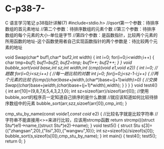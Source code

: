 # C-p38-7-
C 语言学习笔记 p38指针详解(7)
#include<stdio.h>
//qsort第一个参数：待排序数组的首元素地址
//第二个参数：待排序数组的元素个数
//第三个参数：待排序数组的每个元素的大小-单位是字节
//第四个参数：是函数指针，比较两个元素的所用函数的地址-这个函数使用者自己实现函数指针的两个参数是：待比较两个元素的地址

void Swap(char* buf1,char* buf2,int width)
{
    int i=0;
    for(i=0;i<width;i++)
    {
        char tmp=*buf1;
        *buf1=*buf2;
        *buf2=tmp;
        buf1++;
        buf2++;
    }
}
void bubble_sort(void* base,int sz,int width,int (*cmp)(void* e1,void* e2))
{
    int i=0;
    //趟数
    for(i=0;i<sz;i++)
    {
        //每一趟比较的对数
        int j=0;
        for(j=0;j<sz-1-i;j++)
        {
            //两个元素的比较
            if(cmp((char*)base+j*width,(char*)base+(j+1)*width)>0)
            {
                //交换
                Swap((char*)base+j*width,(char*)base+(j+1)*width),width);
            }
        }
    }
}
void test4()
{
    int arr[10]={9,8,7,6,5,4,3,2,1,0};
    int sz=sizeof(arr)/sizeof(arr[0]);
    //使用bubble_sort的程序员一定知道自己排序的是什么数据
    //就应该知道如何比较待排序数组中的元素
    bubble_sort(arr,szz,sizoef(arr[0]),cmp_int);
}

cmp_stu_by_name(const void*e1,const coid* e2)
{
    //比较名字就是比较字符串
    //字符串不能直接用<>=来进行比较，应该用strcmp函数
    return strcmp(((struct Stu*)e1)->name,((struct Stu*)e2)->name);
}
void test5()
{
    struct Stu s[3]={{"zhangsan",20},{"lisi",30},{"wangwu",10}};
    int sz=sizeof(s)/sizeof(s[0]);
    bubble_sort(s,sizeof(s[0]),cmp_stu_by_name);
}
int main()
{
    test4();
    test5();
    return 0;
}
